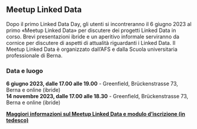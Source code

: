 ## Meetup Linked Data

Dopo il primo Linked Data Day, gli utenti si incontreranno il 6 giugno 2023 al primo «Meetup Linked Data» per discutere dei progetti Linked Data in corso. Brevi presentazioni ibride e un aperitivo informale serviranno da cornice per discutere di aspetti di attualità riguardanti i Linked Data. Il Meetup Linked Data è organizzato dall’AFS e dalla Scuola universitaria professionale di Berna.

### Data e luogo

**6 giugno 2023, dalle 17.00 alle 19.00** - Greenfield, Brückenstrasse 73, Berna e online (ibride)   
**14 novembre 2023, dalle 17.00 alle 18.30** - Greenfield, Brückenstrasse 73, Berna e online (ibride) 

**[Maggiori informazioni sul Meetup Linked Data e modulo d’iscrizione (in tedesco) ](https://www.bfh.ch/wirtschaft/de/aktuell/fachveranstaltungen/linked-data-meetup-2-23/)**
